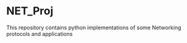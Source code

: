 # NET_Proj
 This repository contains python implementations of some Networking protocols and applications
